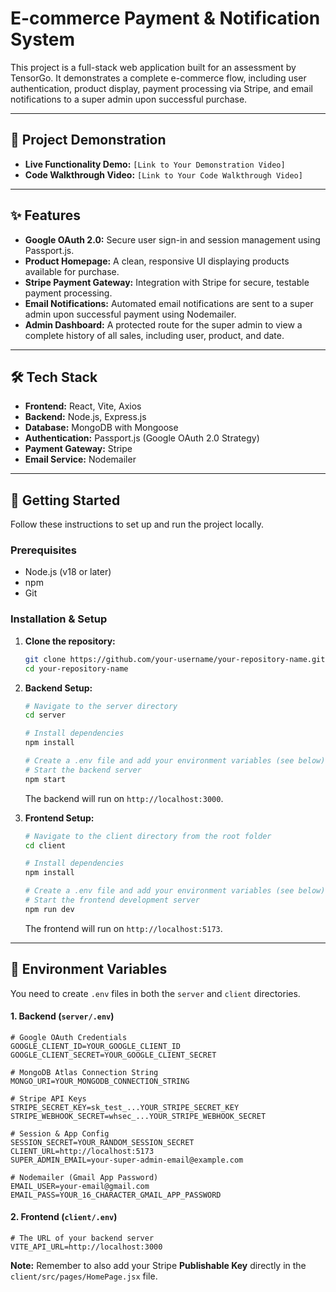 # E-commerce Payment & Notification System

This project is a full-stack web application built for an assessment by TensorGo. It demonstrates a complete e-commerce flow, including user authentication, product display, payment processing via Stripe, and email notifications to a super admin upon successful purchase.

-----

## 🎥 Project Demonstration

  * **Live Functionality Demo:** `[Link to Your Demonstration Video]`
  * **Code Walkthrough Video:** `[Link to Your Code Walkthrough Video]`

-----

## ✨ Features

  * **Google OAuth 2.0:** Secure user sign-in and session management using Passport.js.
  * **Product Homepage:** A clean, responsive UI displaying products available for purchase.
  * **Stripe Payment Gateway:** Integration with Stripe for secure, testable payment processing.
  * **Email Notifications:** Automated email notifications are sent to a super admin upon successful payment using Nodemailer.
  * **Admin Dashboard:** A protected route for the super admin to view a complete history of all sales, including user, product, and date.

-----

## 🛠️ Tech Stack

  * **Frontend:** React, Vite, Axios
  * **Backend:** Node.js, Express.js
  * **Database:** MongoDB with Mongoose
  * **Authentication:** Passport.js (Google OAuth 2.0 Strategy)
  * **Payment Gateway:** Stripe
  * **Email Service:** Nodemailer

-----

## 🚀 Getting Started

Follow these instructions to set up and run the project locally.

### Prerequisites

  * Node.js (v18 or later)
  * npm
  * Git

### Installation & Setup

1.  **Clone the repository:**

    ```bash
    git clone https://github.com/your-username/your-repository-name.git
    cd your-repository-name
    ```

2.  **Backend Setup:**

    ```bash
    # Navigate to the server directory
    cd server

    # Install dependencies
    npm install

    # Create a .env file and add your environment variables (see below)
    # Start the backend server
    npm start
    ```

    The backend will run on `http://localhost:3000`.

3.  **Frontend Setup:**

    ```bash
    # Navigate to the client directory from the root folder
    cd client

    # Install dependencies
    npm install

    # Create a .env file and add your environment variables (see below)
    # Start the frontend development server
    npm run dev
    ```

    The frontend will run on `http://localhost:5173`.

-----

## 🔑 Environment Variables

You need to create `.env` files in both the `server` and `client` directories.

#### 1\. Backend (`server/.env`)

```env
# Google OAuth Credentials
GOOGLE_CLIENT_ID=YOUR_GOOGLE_CLIENT_ID
GOOGLE_CLIENT_SECRET=YOUR_GOOGLE_CLIENT_SECRET

# MongoDB Atlas Connection String
MONGO_URI=YOUR_MONGODB_CONNECTION_STRING

# Stripe API Keys
STRIPE_SECRET_KEY=sk_test_...YOUR_STRIPE_SECRET_KEY
STRIPE_WEBHOOK_SECRET=whsec_...YOUR_STRIPE_WEBHOOK_SECRET

# Session & App Config
SESSION_SECRET=YOUR_RANDOM_SESSION_SECRET
CLIENT_URL=http://localhost:5173
SUPER_ADMIN_EMAIL=your-super-admin-email@example.com

# Nodemailer (Gmail App Password)
EMAIL_USER=your-email@gmail.com
EMAIL_PASS=YOUR_16_CHARACTER_GMAIL_APP_PASSWORD
```

#### 2\. Frontend (`client/.env`)

```env
# The URL of your backend server
VITE_API_URL=http://localhost:3000
```

**Note:** Remember to also add your Stripe **Publishable Key** directly in the `client/src/pages/HomePage.jsx` file.
